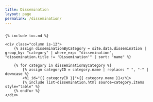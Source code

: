 ```yaml
---
title: Dissemination
layout: page
permalink: /dissemination/
---
```


<p></p>

<div class="columns is-multiline">

    {% include toc.md %}

    <div class="column is-12">
        {% assign disseminationByCategory = site.data.dissemination | group_by: "category" | where_exp: "dissemination", "dissemination.title != 'Dissemination'" | sort: "name" %}

        {% for category in disseminationByCategory %}
            {% assign categoryID = category.name | replace: " ", "-" | downcase %}
            <h1 id="{{ categoryID }}">{{ category.name }}</h1>
            {% include list-dissemination.html source=category.items style="table" %}
        {% endfor %}
    </div>
</div>